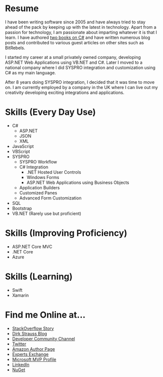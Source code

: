 
# Resume 

I have been writing software since 2005 and have always tried to stay ahead of the pack by keeping up with the latest in technology. Apart from a passion for technology, I am passionate about imparting whatever it is that I learn. I have authored [two books on C#](http://www.amazon.com/author/dirkstrauss) and have written numerous blog posts and contributed to various guest articles on other sites such as BitRebels. 

I started my career at a small privately owned company, developing ASP.NET Web Applications using VB.NET and C#. Later I moved to a national company where I did SYSPRO integration and customization using C# as my main language. 

After 8 years doing SYSPRO integration, I decided that it was time to move on. I am currently employed by a company in the UK where I can live out my creativity developing exciting integrations and applications.

# Skills (Every Day Use)
* C#
  * ASP.NET
  * JSON
  * XML
* JavaScript
* VBScript
* SYSPRO
  * SYSPRO Workflow
  * C# Integration 
    * .NET Hosted User Controls
    * Windows Forms
    * ASP.NET Web Applications using Business Objects
  * Application Builders
  * Customized Panes
  * Advanced Form Customization
* SQL
* Bootstrap
* VB.NET (Rarely use but proficient)

# Skills (Improving Proficiency)
* ASP.NET Core MVC
* .NET Core
* Azure

# Skills (Learning)
* Swift
* Xamarin  

# Find me Online at...

* [StackOverflow Story](http://stackoverflow.com/story/dirkstrauss)
* [Dirk Strauss Blog](https://dirkstrauss.com)
* [Developer Community Channel](http://www.youtube.com/developercommunity)
* [Twitter](https://www.twitter.com/dirkstrauss)
* [Amazon Author Page](http://amazon.com/author/dirkstrauss)
* [Experts Exchange](https://rdsrc.us/AQS1sy)
* [Microsoft MVP Profile](http://bit.ly/2cPDeY0)
* [LinkedIn](http://za.linkedin.com/in/dirkstrauss)
* [NuGet](https://preview.nuget.org/profiles/dirkstrauss)

